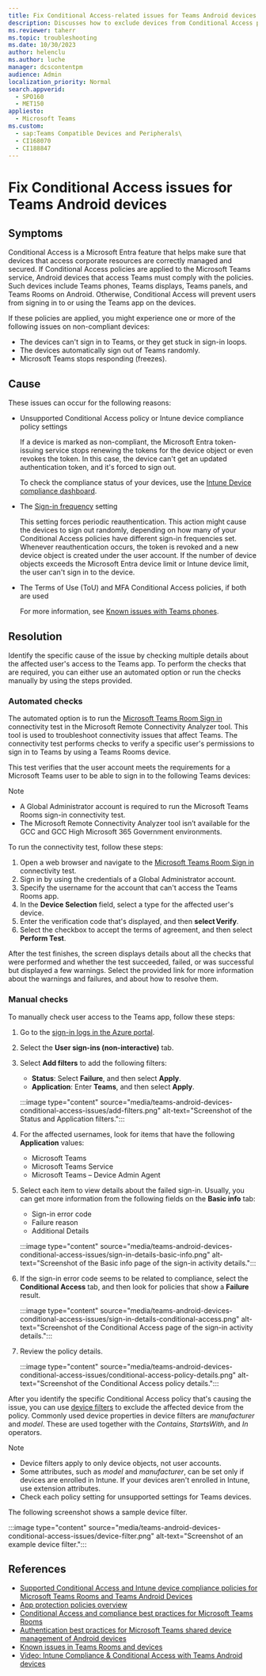 ```yaml
---
title: Fix Conditional Access-related issues for Teams Android devices
description: Discusses how to exclude devices from Conditional Access policies or Intune device compliance policies that can prevent users from signing in to or using the Teams app on Android devices.
ms.reviewer: taherr
ms.topic: troubleshooting
ms.date: 10/30/2023
author: helenclu
ms.author: luche
manager: dcscontentpm
audience: Admin
localization_priority: Normal
search.appverid: 
  - SPO160
  - MET150
appliesto: 
  - Microsoft Teams
ms.custom: 
  - sap:Teams Compatible Devices and Peripherals\
  - CI168070
  - CI188847
---
```

# Fix Conditional Access issues for Teams Android devices

## Symptoms

Conditional Access is a Microsoft Entra feature that helps make sure that devices that access corporate resources are correctly managed and secured. If Conditional Access policies are applied to the Microsoft Teams service, Android devices that access Teams must comply with the policies. Such devices include Teams phones, Teams displays, Teams panels, and Teams Rooms on Android. Otherwise, Conditional Access will prevent users from signing in to or using the Teams app on the devices.

If these policies are applied, you might experience one or more of the following issues on non-compliant devices:

- The devices can't sign in to Teams, or they get stuck in sign-in loops.
- The devices automatically sign out of Teams randomly.
- Microsoft Teams stops responding (freezes).

## Cause

These issues can occur for the following reasons:

- Unsupported Conditional Access policy or Intune device compliance policy settings

  If a device is marked as non-compliant, the Microsoft Entra token-issuing service stops renewing the tokens for the device object or even revokes the token. In this case, the device can't get an updated authentication token, and it's forced to sign out.

  To check the compliance status of your devices, use the [Intune Device compliance dashboard](/mem/intune/protect/compliance-policy-monitor).
  
- The [Sign-in frequency](/azure/active-directory/conditional-access/howto-conditional-access-session-lifetime#user-sign-in-frequency) setting

  This setting forces periodic reauthentication. This action might cause the devices to sign out randomly, depending on how many of your Conditional Access policies have different sign-in frequencies set. Whenever reauthentication occurs, the token is revoked and a new device object is created under the user account. If the number of device objects exceeds the Microsoft Entra device limit or Intune device limit, the user can't sign in to the device.
  
- The Terms of Use (ToU) and MFA Conditional Access policies, if both are used

  For more information, see [Known issues with Teams phones](rooms-known-issues.md#issues-with-teams-phones).

## Resolution

Identify the specific cause of the issue by checking multiple details about the affected user's access to the Teams app. To perform the checks that are required, you can either use an automated option or run the checks manually by using the steps provided.

### Automated checks

The automated option is to run the [Microsoft Teams Room Sign in](https://testconnectivity.microsoft.com/tests/TeamsMTRDeviceSignIn/input) connectivity test in the Microsoft Remote Connectivity Analyzer tool. This tool is used to troubleshoot connectivity issues that affect Teams. The connectivity test performs checks to verify a specific user's permissions to sign in to Teams by using a Teams Rooms device.

This test verifies that the user account meets the requirements for a Microsoft Teams user to be able to sign in to the following Teams devices:

> [!NOTE]
>
> - A Global Administrator account is required to run the Microsoft Teams Rooms sign-in connectivity test.
> - The Microsoft Remote Connectivity Analyzer tool isn’t available for the GCC and GCC High Microsoft 365 Government environments.

To run the connectivity test, follow these steps:

1. Open a web browser and navigate to the [Microsoft Teams Room Sign in](https://testconnectivity.microsoft.com/tests/TeamsMTRDeviceSignIn/input) connectivity test.
1. Sign in by using the credentials of a Global Administrator account.
1. Specify the username for the account that can't access the Teams Rooms app.
1. In the **Device Selection** field, select a type for the affected user's device.
1. Enter the verification code that's displayed, and then **select Verify**.
1. Select the checkbox to accept the terms of agreement, and then select **Perform Test**.

After the test finishes, the screen displays details about all the checks that were performed and whether the test succeeded, failed, or was successful but displayed a few warnings. Select the provided link for more information about the warnings and failures, and about how to resolve them.

### Manual checks

To manually check user access to the Teams app, follow these steps:

1. Go to the [sign-in logs in the Azure portal](/azure/active-directory/reports-monitoring/concept-sign-ins).
1. Select the **User sign-ins (non-interactive)** tab.
1. Select **Add filters** to add the following filters:

   - **Status**: Select **Failure**, and then select **Apply**.
   - **Application**: Enter **Teams**, and then select **Apply**.

   :::image type="content" source="media/teams-android-devices-conditional-access-issues/add-filters.png" alt-text="Screenshot of the Status and Application filters.":::
1. For the affected usernames, look for items that have the following **Application** values:

   - Microsoft Teams
   - Microsoft Teams Service
   - Microsoft Teams – Device Admin Agent
1. Select each item to view details about the failed sign-in. Usually, you can get more information from the following fields on the **Basic info** tab:

   - Sign-in error code
   - Failure reason
   - Additional Details

   :::image type="content" source="media/teams-android-devices-conditional-access-issues/sign-in-details-basic-info.png" alt-text="Screenshot of the Basic info page of the sign-in activity details.":::
1. If the sign-in error code seems to be related to compliance, select the **Conditional Access** tab, and then look for policies that show a **Failure** result.

   :::image type="content" source="media/teams-android-devices-conditional-access-issues/sign-in-details-conditional-access.png" alt-text="Screenshot of the Conditional Access page of the sign-in activity details.":::
1. Review the policy details.

   :::image type="content" source="media/teams-android-devices-conditional-access-issues/conditional-access-policy-details.png" alt-text="Screenshot of the Conditional Access policy details.":::

After you identify the specific Conditional Access policy that's causing the issue, you can use [device filters](/azure/active-directory/conditional-access/concept-condition-filters-for-devices) to exclude the affected device from the policy. Commonly used device properties in device filters are *manufacturer* and *model*. These are used together with the *Contains*, *StartsWith*, and *In* operators.

> [!NOTE]
>
> - Device filters apply to only device objects, not user accounts.
> - Some attributes, such as *model* and *manufacturer*, can be set only if devices are enrolled in Intune. If your devices aren't enrolled in Intune, use extension attributes.
> - Check each policy setting for unsupported settings for Teams devices.

The following screenshot shows a sample device filter.

:::image type="content" source="media/teams-android-devices-conditional-access-issues/device-filter.png" alt-text="Screenshot of an example device filter.":::

## References

- [Supported Conditional Access and Intune device compliance policies for Microsoft Teams Rooms and Teams Android Devices](/microsoftteams/rooms/supported-ca-and-compliance-policies?tabs=phones)
- [App protection policies overview](/mem/intune/apps/app-protection-policy#microsoft-teams-android-devices)
- [Conditional Access and compliance best practices for Microsoft Teams Rooms](/microsoftteams/rooms/conditional-access-and-compliance-for-devices)
- [Authentication best practices for Microsoft Teams shared device management of Android devices](/MicrosoftTeams/devices/authentication-best-practices-for-android-devices#using-filters-for-devices)
- [Known issues in Teams Rooms and devices](rooms-known-issues.md#issues-with-teams-phones)
- [Video: Intune Compliance & Conditional Access with Teams Android devices](https://www.youtube.com/watch?v=uTQR_YuWZag)
